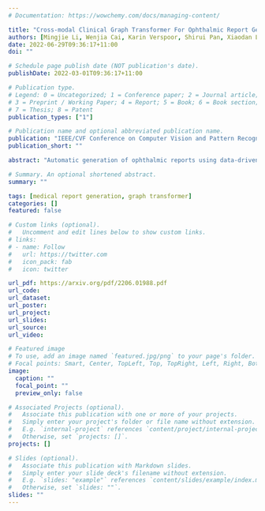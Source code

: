 ```yaml
---
# Documentation: https://wowchemy.com/docs/managing-content/

title: "Cross-modal Clinical Graph Transformer For Ophthalmic Report Generation"
authors: [Mingjie Li, Wenjia Cai, Karin Verspoor, Shirui Pan, Xiaodan Li, Xiaojun Chang]
date: 2022-06-29T09:36:17+11:00
doi: ""

# Schedule page publish date (NOT publication's date).
publishDate: 2022-03-01T09:36:17+11:00

# Publication type.
# Legend: 0 = Uncategorized; 1 = Conference paper; 2 = Journal article;
# 3 = Preprint / Working Paper; 4 = Report; 5 = Book; 6 = Book section;
# 7 = Thesis; 8 = Patent
publication_types: ["1"]

# Publication name and optional abbreviated publication name.
publication: "IEEE/CVF Conference on Computer Vision and Pattern Recognition (CVPR-22)"
publication_short: ""

abstract: "Automatic generation of ophthalmic reports using data-driven neural networks has great potential in clinical practice. When writing a report, ophthalmologists make inferences with prior clinical knowledge. This knowledge has been neglected in prior medical report generation methods. To endow models with the capability of incorporating expert knowledge, we propose a Cross-modal clinical Graph Transformer (CGT) for ophthalmic report generation (ORG), in which clinical relation triples are injected into the visual features as prior knowledge to drive the decoding procedure. However, two major common Knowledge Noise (KN) issues may affect models' effectiveness. 1) Existing general biomedical knowledge bases such as the UMLS may not align meaningfully to the specific context and language of the report, limiting their utility for knowledge injection. 2) Incorporating too much knowledge may divert the visual features from their correct meaning. To overcome these limitations, we design an automatic information extraction scheme based on natural language processing to obtain clinical entities and relations directly from in-domain training reports. Given a set of ophthalmic images, our CGT first restores a sub-graph from the clinical graph and injects the restored triples into visual features. Then visible matrix is employed during the encoding procedure to limit the impact of knowledge. Finally, reports are predicted by the encoded cross-modal features via a Transformer decoder. Extensive experiments on the large-scale FFA-IR benchmark demonstrate that the proposed CGT is able to outperform previous benchmark methods and achieve state-of-the-art performances."

# Summary. An optional shortened abstract.
summary: ""

tags: [medical report generation, graph transformer]
categories: []
featured: false

# Custom links (optional).
#   Uncomment and edit lines below to show custom links.
# links:
# - name: Follow
#   url: https://twitter.com
#   icon_pack: fab
#   icon: twitter

url_pdf: https://arxiv.org/pdf/2206.01988.pdf
url_code:
url_dataset:
url_poster:
url_project:
url_slides:
url_source:
url_video:

# Featured image
# To use, add an image named `featured.jpg/png` to your page's folder. 
# Focal points: Smart, Center, TopLeft, Top, TopRight, Left, Right, BottomLeft, Bottom, BottomRight.
image:
  caption: ""
  focal_point: ""
  preview_only: false

# Associated Projects (optional).
#   Associate this publication with one or more of your projects.
#   Simply enter your project's folder or file name without extension.
#   E.g. `internal-project` references `content/project/internal-project/index.md`.
#   Otherwise, set `projects: []`.
projects: []

# Slides (optional).
#   Associate this publication with Markdown slides.
#   Simply enter your slide deck's filename without extension.
#   E.g. `slides: "example"` references `content/slides/example/index.md`.
#   Otherwise, set `slides: ""`.
slides: ""
---
```

